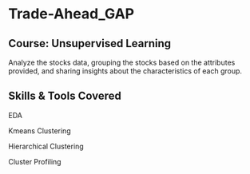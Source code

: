 # Trade-Ahead_GAP

## Course: Unsupervised Learning

Analyze the stocks data, grouping the stocks based on the attributes provided, and sharing insights about the characteristics of each group.

## Skills & Tools Covered

EDA

Kmeans Clustering

Hierarchical Clustering

Cluster Profiling
